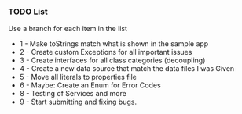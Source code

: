 ### TODO List
Use a branch for each item in the list
* 1 - Make toStrings match what is shown in the sample app <Done>
* 2 - Create custom Exceptions for all important issues
* 3 - Create interfaces for all class categories (decoupling)
* 4 - Create a new data source that match the data files I was Given
* 5 - Move all literals to properties file
* 6 - Maybe: Create an Enum for Error Codes
* 8 - Testing of Services and more
* 9 - Start submitting and fixing bugs.